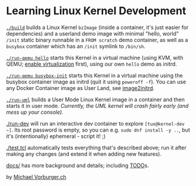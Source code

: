Learning Linux Kernel Development
=================================

[`./build`](./build) builds a Linux Kernel `bzImage` (inside a container, it's just easier for dependencies)
and a userland demo image with minimal "hello, world" `/init` static binary runnable in a `FROM scratch` demo container,
as well as a `busybox` container which has an `/init` symlink to `/bin/sh`.

[`./run-qemu hello`](./run-qemu) starts this Kernel in a virtual machine
(using KVM, with QEMU; [enable virtualization](docs/setup-virtualization.md) first),
using our own `hello` demo as initrd.

[`./run-qemu busybox-init`](./run-qemu) starts this Kernel in a virtual machine
using the busybox container image as initrd (quit it using `poweroff -f`).
You can use any Docker Container image as User Land, see [image2initrd](image2initrd).

[`./run-uml`](./run-uml) builds a User Mode Linux Kernel image in a container and then starts it in user mode.
_Currently, the UML kernel will crash fairly early (and mess up your console)._

[./run-dev](./run-dev) will run an interactive dev container to explore `[tux@kernel-dev ~]`.
Its root password is empty, so you can e.g. `sudo dnf install -y ..`, but it's (intentionally) ephemeral - script it! ;)

[./test.tcl](./test.tcl) automatically tests everything that's described above; run it after making any changes (and extend it when adding new features).

[docs/](docs/) has more background and details; including [TODO](docs/todo.md)s.

by [Michael Vorburger.ch](https://www.vorburger.ch)
